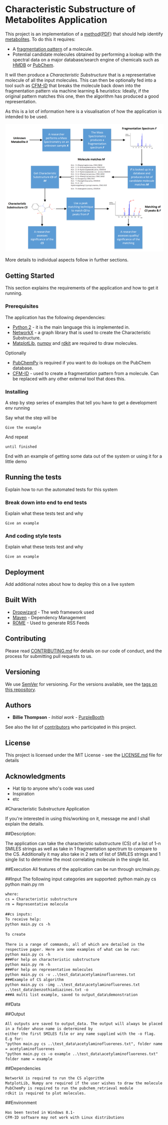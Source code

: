 # Characteristic Substructure of Metabolites Application

This project is an implementation of a [method](http://drops.dagstuhl.de/opus/volltexte/2012/3715/)([PDF](http://drops.dagstuhl.de/opus/volltexte/2012/3715/pdf/4.pdf)) that should help identify [metabolites](https://en.wikipedia.org/wiki/Metabolite). To do this it requires:
* A [fragmentation pattern](https://en.wikipedia.org/wiki/Fragmentation_(mass_spectrometry)) of a molecule.
* Potential candidate molecules obtained by performing a lookup with the spectral data on a major database/search engine of chemicals such as [HMDB](http://www.hmdb.ca/metabolites) or [PubChem](https://pubchem.ncbi.nlm.nih.gov/).

It will then produce a _Characteristic Substructure_ that is a representative molecule of all the input molecules. This can then be optionally fed into a tool such as [CFM-ID](http://cfmid.wishartlab.com/) that breaks the molecule back down into the fragmentation pattern via machine learning & heuristics: Ideally, if the original pattern matches this one, then the algorithm has produced a good representation.

As this is a lot of information here is a visualisation of how the application is intended to be used.

![Alt text](/readme_img/research_context_v2.png?raw=true "Optional Title")

More details to individual aspects follow in further sections.

## Getting Started

This section explains the requirements of the application and how to get it running.

### Prerequisites

The application has the following dependencies:
* [Python 2](https://www.python.org/downloads/) - it is the main language this is implemented in.
* [NetworkX](https://networkx.github.io/) - a graph library that is used to create the Characteristic Substructure.
* [MatplotLib](https://matplotlib.org/users/installing.html), [numpy](https://www.scipy.org/scipylib/download.html) and [rdkit](http://www.rdkit.org/) are required to draw molecules.

Optionally
* [PubChemPy](https://pubchempy.readthedocs.io/en/latest/guide/install.html) is required if you want to do lookups on the PubChem database.
* [CFM-ID](http://cfmid.wishartlab.com/) - used to create a fragmentation pattern from a molecule. Can be replaced with any other external tool that does this.

### Installing

A step by step series of examples that tell you have to get a development env running

Say what the step will be

```
Give the example
```

And repeat

```
until finished
```

End with an example of getting some data out of the system or using it for a little demo

## Running the tests

Explain how to run the automated tests for this system

### Break down into end to end tests

Explain what these tests test and why

```
Give an example
```

### And coding style tests

Explain what these tests test and why

```
Give an example
```

## Deployment

Add additional notes about how to deploy this on a live system

## Built With

* [Dropwizard](http://www.dropwizard.io/1.0.2/docs/) - The web framework used
* [Maven](https://maven.apache.org/) - Dependency Management
* [ROME](https://rometools.github.io/rome/) - Used to generate RSS Feeds

## Contributing

Please read [CONTRIBUTING.md](https://gist.github.com/PurpleBooth/b24679402957c63ec426) for details on our code of conduct, and the process for submitting pull requests to us.

## Versioning

We use [SemVer](http://semver.org/) for versioning. For the versions available, see the [tags on this repository](https://github.com/your/project/tags).

## Authors

* **Billie Thompson** - *Initial work* - [PurpleBooth](https://github.com/PurpleBooth)

See also the list of [contributors](https://github.com/your/project/contributors) who participated in this project.

## License

This project is licensed under the MIT License - see the [LICENSE.md](LICENSE.md) file for details

## Acknowledgments

* Hat tip to anyone who's code was used
* Inspiration
* etc


#Characteristic Substructure Application

If you're interested in using this/working on it, message me and I shall explain the details.

##Description:

The application can take the characteristic substructure (CS) of a list of 1-n SMILES strings as well as take in 1 fragmentation
spectrum to compare to the CS. Additionally it may also take in 2 sets of list of SMILES strings and 1 single list to determine
the most correlating molecule in the single list.

##Execution
    All features of the application can be run through src/main.py.

##Input
    The following input categories are supported:
    python main.py cs <files and flags>
    python main.py rm <files and flags>

    where:
    cs = Characteristic substructure
    rm = Representative molecule

    ##cs inputs:
    To receive help:
    python main.py cs -h

    To create

    There is a range of commands, all of which are detailed in the respective paper. Here are some examples of what can be run:
    python main.py cs -h                                                             ###For help on characteristic substructure
    python main.py rm -h                                                             ###For help on representative molecules
    python main.py cs -v ..\test_data\acetylaminofluorenes.txt                       ###Example of CS algorithm
    python main.py cs -img ..\test_data\acetylaminofluorenes.txt ..\test_data\benzothiadiazines.txt -o
    ###A multi list example, saved to output_data\demonstration



##Data

##Output

    All outputs are saved to output_data. The output will always be placed in a folder whose name is determined by
    either the first SMILES file or any name supplied with the -o flag. E.g for:
    "python main.py cs ..\test_data\acetylaminofluorenes.txt", folder name = acetylaminofluorenes
    "python main.py cs -o example ..\test_data\acetylaminofluorenes.txt" folder name = example

##Dependencies

    NetworkX is required to run the CS algorithm
    MatplotLib, Numpy are required if the user wishes to draw the molecule
    PubChemPy is required to run the pubchem_retrieval module
    rdkit is required to plot molecules.

##Environment

    Has been tested in Windows 8.1-
    CFM-ID software may not work with Linux distributions

